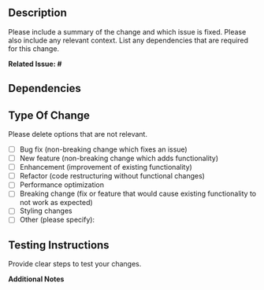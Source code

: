 ## Description

Please include a summary of the change and which issue is fixed. Please also include any relevant context. List any dependencies that are required for this change.

**Related Issue: #**

## Dependencies

## Type Of Change

Please delete options that are not relevant.

- [ ] Bug fix (non-breaking change which fixes an issue)
- [ ] New feature (non-breaking change which adds functionality)
- [ ] Enhancement (improvement of existing functionality)
- [ ] Refactor (code restructuring without functional changes)
- [ ] Performance optimization
- [ ] Breaking change (fix or feature that would cause existing functionality to not work as expected)
- [ ] Styling changes
- [ ] Other (please specify):

## Testing Instructions

Provide clear steps to test your changes.

**Additional Notes**
